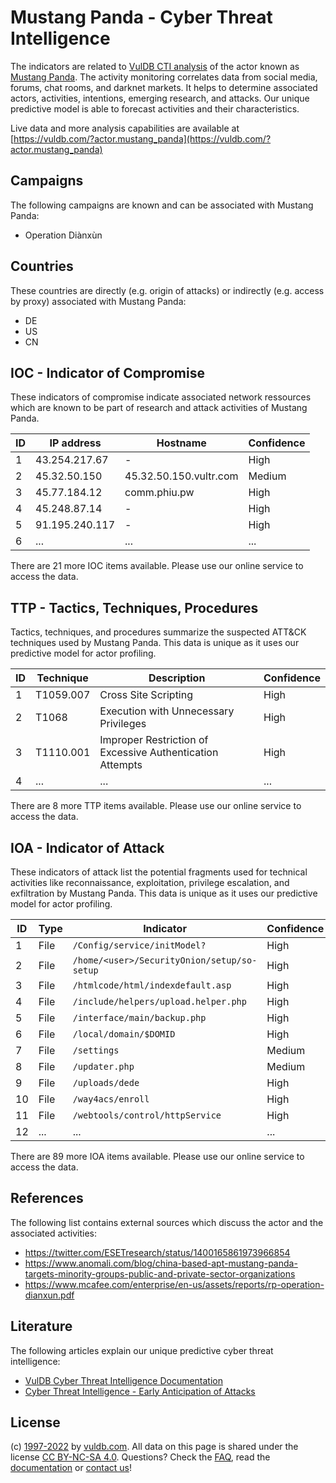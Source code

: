 # Mustang Panda - Cyber Threat Intelligence

The indicators are related to [VulDB CTI analysis](https://vuldb.com/?kb.cti) of the actor known as [Mustang Panda](https://vuldb.com/?actor.mustang_panda). The activity monitoring correlates data from social media, forums, chat rooms, and darknet markets. It helps to determine associated actors, activities, intentions, emerging research, and attacks. Our unique predictive model is able to forecast activities and their characteristics.

Live data and more analysis capabilities are available at [https://vuldb.com/?actor.mustang_panda](https://vuldb.com/?actor.mustang_panda)

## Campaigns

The following campaigns are known and can be associated with Mustang Panda:

* Operation Diànxùn

## Countries

These countries are directly (e.g. origin of attacks) or indirectly (e.g. access by proxy) associated with Mustang Panda:

* DE
* US
* CN

## IOC - Indicator of Compromise

These indicators of compromise indicate associated network ressources which are known to be part of research and attack activities of Mustang Panda.

ID | IP address | Hostname | Confidence
-- | ---------- | -------- | ----------
1 | 43.254.217.67 | - | High
2 | 45.32.50.150 | 45.32.50.150.vultr.com | Medium
3 | 45.77.184.12 | comm.phiu.pw | High
4 | 45.248.87.14 | - | High
5 | 91.195.240.117 | - | High
6 | ... | ... | ...

There are 21 more IOC items available. Please use our online service to access the data.

## TTP - Tactics, Techniques, Procedures

Tactics, techniques, and procedures summarize the suspected ATT&CK techniques used by Mustang Panda. This data is unique as it uses our predictive model for actor profiling.

ID | Technique | Description | Confidence
-- | --------- | ----------- | ----------
1 | T1059.007 | Cross Site Scripting | High
2 | T1068 | Execution with Unnecessary Privileges | High
3 | T1110.001 | Improper Restriction of Excessive Authentication Attempts | High
4 | ... | ... | ...

There are 8 more TTP items available. Please use our online service to access the data.

## IOA - Indicator of Attack

These indicators of attack list the potential fragments used for technical activities like reconnaissance, exploitation, privilege escalation, and exfiltration by Mustang Panda. This data is unique as it uses our predictive model for actor profiling.

ID | Type | Indicator | Confidence
-- | ---- | --------- | ----------
1 | File | `/Config/service/initModel?` | High
2 | File | `/home/<user>/SecurityOnion/setup/so-setup` | High
3 | File | `/htmlcode/html/indexdefault.asp` | High
4 | File | `/include/helpers/upload.helper.php` | High
5 | File | `/interface/main/backup.php` | High
6 | File | `/local/domain/$DOMID` | High
7 | File | `/settings` | Medium
8 | File | `/updater.php` | Medium
9 | File | `/uploads/dede` | High
10 | File | `/way4acs/enroll` | High
11 | File | `/webtools/control/httpService` | High
12 | ... | ... | ...

There are 89 more IOA items available. Please use our online service to access the data.

## References

The following list contains external sources which discuss the actor and the associated activities:

* https://twitter.com/ESETresearch/status/1400165861973966854
* https://www.anomali.com/blog/china-based-apt-mustang-panda-targets-minority-groups-public-and-private-sector-organizations
* https://www.mcafee.com/enterprise/en-us/assets/reports/rp-operation-dianxun.pdf

## Literature

The following articles explain our unique predictive cyber threat intelligence:

* [VulDB Cyber Threat Intelligence Documentation](https://vuldb.com/?kb.cti)
* [Cyber Threat Intelligence - Early Anticipation of Attacks](https://www.scip.ch/en/?labs.20201022)

## License

(c) [1997-2022](https://vuldb.com/?kb.changelog) by [vuldb.com](https://vuldb.com/?kb.about). All data on this page is shared under the license [CC BY-NC-SA 4.0](https://creativecommons.org/licenses/by-nc-sa/4.0/). Questions? Check the [FAQ](https://vuldb.com/?kb.faq), read the [documentation](https://vuldb.com/?kb) or [contact us](https://vuldb.com/?contact)!
